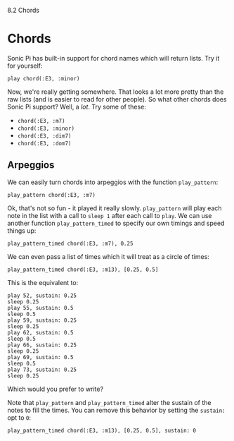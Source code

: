 8.2 Chords

# Chords

Sonic Pi has built-in support for chord names which will return
lists. Try it for yourself:

```
play chord(:E3, :minor)
```

Now, we're really getting somewhere. That looks a lot more pretty than
the raw lists (and is easier to read for other people). So what other
chords does Sonic Pi support? Well, a *lot*. Try some of these:

* `chord(:E3, :m7)`
* `chord(:E3, :minor)`
* `chord(:E3, :dim7)`
* `chord(:E3, :dom7)`

## Arpeggios

We can easily turn chords into arpeggios with the function
`play_pattern`:

```
play_pattern chord(:E3, :m7)
```

Ok, that's not so fun - it played it really slowly. `play_pattern` will
play each note in the list with a call to `sleep 1` after each call to 
`play`. We can use another function `play_pattern_timed` to specify our 
own timings and speed things up:

```
play_pattern_timed chord(:E3, :m7), 0.25
```

We can even pass a list of times which it will treat as a circle of
times:

```
play_pattern_timed chord(:E3, :m13), [0.25, 0.5]
```

This is the equivalent to:

```
play 52, sustain: 0.25
sleep 0.25
play 55, sustain: 0.5
sleep 0.5
play 59, sustain: 0.25
sleep 0.25
play 62, sustain: 0.5
sleep 0.5
play 66, sustain: 0.25
sleep 0.25
play 69, sustain: 0.5
sleep 0.5
play 73, sustain: 0.25
sleep 0.25
```

Which would you prefer to write?

Note that `play_pattern` and `play_pattern_timed` alter the sustain of 
the notes to fill the times. You can remove this behavior by setting the 
`sustain:` opt to `0`:

```
play_pattern_timed chord(:E3, :m13), [0.25, 0.5], sustain: 0
```

